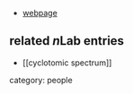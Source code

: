 

* [webpage](http://www.math.ias.edu/~sglasman/)

## related $n$Lab entries

* [[cyclotomic spectrum]]

category: people